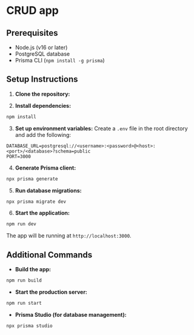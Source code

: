 # CRUD app

## Prerequisites

- Node.js (v16 or later)
- PostgreSQL database
- Prisma CLI (`npm install -g prisma`)

## Setup Instructions

1. **Clone the repository:**

2. **Install dependencies:**

```bash
npm install
```

3. **Set up environment variables:**
   Create a `.env` file in the root directory and add the following:

```
DATABASE_URL=postgresql://<username>:<password>@<host>:<port>/<database>?schema=public
PORT=3000
```

4. **Generate Prisma client:**

```bash
npx prisma generate
```

5. **Run database migrations:**

```bash
npx prisma migrate dev
```

6. **Start the application:**

```bash
npm run dev
```

The app will be running at `http://localhost:3000`.

## Additional Commands

- **Build the app:**

```bash
npm run build
```

- **Start the production server:**

```bash
npm run start
```

- **Prisma Studio (for database management):**

```bash
npx prisma studio
```
